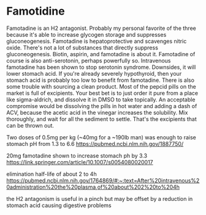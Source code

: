 # Famotidine
Famotadine is an H2 antagonist. Probably my personal favorite of the three because it's able to increase glycogen storage and suppresses gluconeogenesis. Famotadine is hepatoprotective and scavenges nitric oxide. There's not a lot of substances that directly suppress gluconeogenesis. Biotin, aspirin, and famotadine is about it. Famotadine of course is also anti-serotonin, perhaps powerfully so. Intravenous famotadine has been shown to stop serotonin syndrome. Downsides, it will lower stomach acid. If you're already severely hypothyroid, then your stomach acid is probably too low to benefit from famotadine. There is also some trouble with sourcing a clean product. Most of the pepcid pills on the market is full of excipients. Your best bet is to just order it pure from a place like sigma-aldrich, and dissolve it in DMSO to take topically. An acceptable compromise would be dissolving the pills in hot water and adding a dash of ACV, because the acetic acid in the vinegar increases the solubility. Mix thoroughly, and wait for all the sediment to settle. That's the excipients that can be thrown out.

Two doses of 0.5mg per kg (~40mg for a ~190lb man) was enough to raise stomach pH from 1.3 to 6.6 https://pubmed.ncbi.nlm.nih.gov/1887750/

20mg famotadine shown to increase stomach ph by 3.3 https://link.springer.com/article/10.1007/s0054080020017

elimination half-life of about 2 to 4h https://pubmed.ncbi.nlm.nih.gov/1764869/#:~:text=After%20intravenous%20administration%20the%20plasma,of%20about%202%20to%204h

the H2 antagonism is useful in a pinch but may be offset by a reduction in stomach acid causing digestive problems